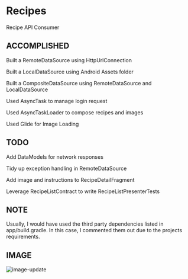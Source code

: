 # Recipes

Recipe API Consumer

## ACCOMPLISHED
Built a RemoteDataSource using HttpUrlConnection

Built a LocalDataSource using Android Assets folder

Built a CompositeDataSource using RemoteDataSource and LocalDataSource

Used AsyncTask to manage login request

Used AsyncTaskLoader to compose recipes and images

Used Glide for Image Loading



## TODO
Add DataModels for network responses

Tidy up exception handling in RemoteDataSource

Add image and instructions to RecipeDetailFragment

Leverage RecipeListContract to write RecipeListPresenterTests



## NOTE
Usually, I would have used the third party dependencies listed in app/build.gradle. In this case, I commented them out due to the projects requirements.



## IMAGE
![image-update](https://user-images.githubusercontent.com/567103/36089645-cea77232-0f91-11e8-9722-7369134a7376.png)
